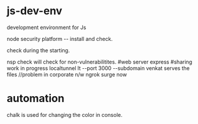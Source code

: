 # js-dev-env
development environment for Js

node security platform -- install and check.

check during the starting.

nsp check will check for non-vulnerabilitites.
#web server 
express
#sharing work in progress
localtunnel lt --port 3000  --subdomain venkat serves the files //problem in corporate n/w
ngrok
surge
now
# automation
chalk is used for changing the color in console.
